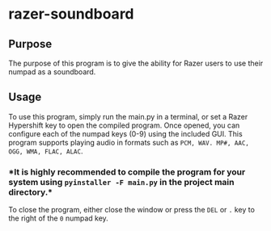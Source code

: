 # razer-soundboard
 
## Purpose
The purpose of this program is to give the ability for Razer users to use their numpad as a soundboard.

## Usage
To use this program, simply run the main.py in a terminal, or set a Razer Hypershift key to open the compiled program. Once opened, you can configure each of the numpad keys (0-9) using the included GUI. This program supports playing audio in formats such as `PCM, WAV. MP#, AAC, OGG, WMA, FLAC, ALAC`. 

### **\*It is highly recommended to compile the program for your system using `pyinstaller -F main.py` in the project main directory.\***

To close the program, either close the window or press the `DEL` or `.` key to the right of the `0` numpad key.
